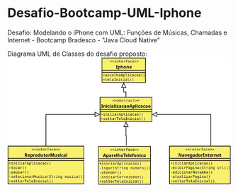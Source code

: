 # Desafio-Bootcamp-UML-Iphone
Desafio: Modelando o iPhone com UML: Funções de Músicas, Chamadas e Internet - Bootcamp Bradesco - "Java Cloud Native"


Diagrama UML de Classes do desafio proposto:
<img src="DiagramaUML.jpeg" alt="Diagrama de Classes">
